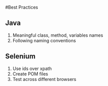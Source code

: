 #Best Practices

## Java

1. Meaningful class, method, variables names 
2. Following naming conventions

## Selenium 

1. Use ids over xpath 
2. Create POM files
3. Test across different browsers

